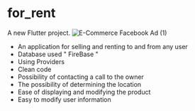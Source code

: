 # for_rent

A new Flutter project.
![E-Commerce Facebook Ad (1)](https://github.com/youssef235/ForRent/assets/55225729/032d5593-fec2-4f84-b3d9-d622b1838437)

- An application for selling and renting to and from any user
- Database used " FireBase "
- Using Providers
- Clean code
- Possibility of contacting a call to the owner
- The possibility of determining the location
- Ease of displaying and modifying the product
- Easy to modify user information
